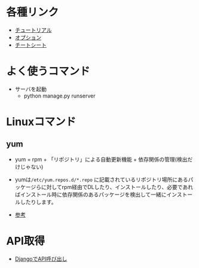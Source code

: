 # 各種リンク
- [チュートリアル](https://tutorial.djangogirls.org/ja/)
- [オプション](https://tutorial.djangogirls.org/ja/)
- [チートシート](https://qiita.com/maisuto/items/bcdb0fd6c63cf0c544d6)

# よく使うコマンド
- サーバを起動
  - python manage.py runserver

# Linuxコマンド
## yum
- yum = rpm + 「リポジトリ」による自動更新機能 + 依存関係の管理(検出だけじゃない)

- yumは`/etc/yum.repos.d/*.repo`
に記載されているリポジトリ場所にあるパッケージらに対してrpm経由でDLしたり、インストールしたり、必要であればインストール時に依存関係のあるパッケージを検出して一緒にインストールしたりします。

- [参考](https://www.wantedly.com/companies/rakus/post_articles/139373)

# API取得
- [DjangoでAPI呼び出し](https://qiita.com/egplnt/items/9cc0dec14d1b3eb7e34c)

